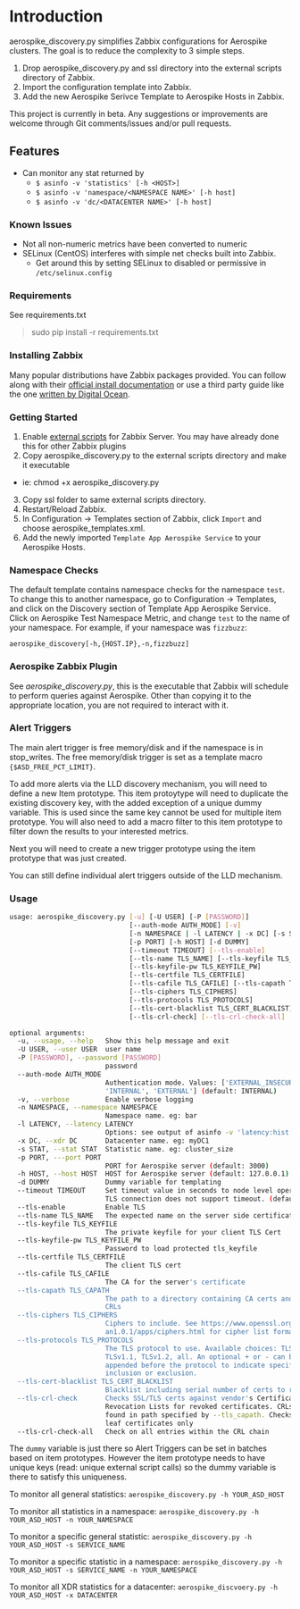 # Introduction

aerospike\_discovery.py simplifies Zabbix configurations for Aerospike clusters.
The goal is to reduce the complexity to 3 simple steps.

1. Drop aerospike\_discovery.py and ssl directory into the external scripts directory of Zabbix.
2. Import the configuration template into Zabbix.
3. Add the new Aerospike Serivce Template to Aerospike Hosts in Zabbix.

This project is currently in beta. Any suggestions or improvements are welcome through
Git comments/issues and/or pull requests.

Features
---

- Can monitor any stat returned by
  - `$ asinfo -v 'statistics' [-h <HOST>]`
  - `$ asinfo -v 'namespace/<NAMESPACE NAME>' [-h host]`
  - `$ asinfo -v 'dc/<DATACENTER NAME>' [-h host]`

### Known Issues

- Not all non-numeric metrics have been converted to numeric
- SELinux (CentOS) interferes with simple net checks built into Zabbix.
  * Get around this by setting SELinux to disabled or permissive in `/etc/selinux.config`

### Requirements

See requirements.txt

> sudo pip install -r requirements.txt

### Installing Zabbix

Many popular distributions have Zabbix packages provided. You can follow along with their [official install documentation](https://www.zabbix.com/documentation/2.4/manual/installation/install_from_packages) or use a third party guide like the one [written by Digital Ocean](https://www.digitalocean.com/community/tutorials/how-to-install-zabbix-on-ubuntu-configure-it-to-monitor-multiple-vps-servers).


### Getting Started

1. Enable [external scripts](https://www.zabbix.com/documentation/2.4/manual/config/items/itemtypes/external)
for Zabbix Server. You may have already done this for other Zabbix plugins 
2. Copy aerospike\_discovery.py to the external scripts directory and make it executable
  * ie: chmod +x aerospike\_discovery.py
3. Copy ssl folder to same external scripts directory.
4. Restart/Reload Zabbix.
5. In Configuration -> Templates section of Zabbix, click `Import` and choose aerospike\_templates.xml.
6. Add the newly imported `Template App Aerospike Service` to your Aerospike Hosts.

### Namespace Checks

The default template contains namespace checks for the namespace `test`. To change
this to another namespace, go to Configuration -> Templates, and click on the Discovery section of
Template App Aerospike Service. Click on Aerospike Test Namespace Metric, and change `test` to the name of your namespace. For example, if your namespace was `fizzbuzz`:

    aerospike_discovery[-h,{HOST.IP},-n,fizzbuzz]

### Aerospike Zabbix Plugin

See *aerospike\_discovery.py*, this is the executable that Zabbix will schedule to perform
queries against Aerospike. Other than copying it to the appropriate location,
you are not required to interact with it.

### Alert Triggers

The main alert trigger is free memory/disk and if the namespace is in stop_writes. The free memory/disk 
trigger is set as a template macro `{$ASD_FREE_PCT_LIMIT}`.

To add more alerts via the LLD discovery mechanism, you will need to define a new Item prototype. This
item protoytype will need to duplicate the existing discovery key, with the added exception of a unique 
dummy variable. This is used since the same key cannot be used for multiple item prototype. You will also
need to add a macro filter to this item prototype to filter down the results to your interested metrics.

Next you will need to create a new trigger prototype using the item prototype that was just created.

You can still define individual alert triggers outside of the LLD mechanism.

###  Usage
```bash
usage: aerospike_discovery.py [-u] [-U USER] [-P [PASSWORD]]
                              [--auth-mode AUTH_MODE] [-v]
                              [-n NAMESPACE | -l LATENCY | -x DC] [-s STAT]
                              [-p PORT] [-h HOST] [-d DUMMY]
                              [--timeout TIMEOUT] [--tls-enable]
                              [--tls-name TLS_NAME] [--tls-keyfile TLS_KEYFILE]
                              [--tls-keyfile-pw TLS_KEYFILE_PW]
                              [--tls-certfile TLS_CERTFILE]
                              [--tls-cafile TLS_CAFILE] [--tls-capath TLS_CAPATH]
                              [--tls-ciphers TLS_CIPHERS]
                              [--tls-protocols TLS_PROTOCOLS]
                              [--tls-cert-blacklist TLS_CERT_BLACKLIST]
                              [--tls-crl-check] [--tls-crl-check-all]

optional arguments:
  -u, --usage, --help   Show this help message and exit
  -U USER, --user USER  user name
  -P [PASSWORD], --password [PASSWORD]
                        password
  --auth-mode AUTH_MODE
                        Authentication mode. Values: ['EXTERNAL_INSECURE',
                        'INTERNAL', 'EXTERNAL'] (default: INTERNAL)
  -v, --verbose         Enable verbose logging
  -n NAMESPACE, --namespace NAMESPACE
                        Namespace name. eg: bar
  -l LATENCY, --latency LATENCY
                        Options: see output of asinfo -v 'latency:hist' -l
  -x DC, --xdr DC       Datacenter name. eg: myDC1
  -s STAT, --stat STAT  Statistic name. eg: cluster_size
  -p PORT, ---port PORT
                        PORT for Aerospike server (default: 3000)
  -h HOST, --host HOST  HOST for Aerospike server (default: 127.0.0.1)
  -d DUMMY              Dummy variable for templating
  --timeout TIMEOUT     Set timeout value in seconds to node level operations.
                        TLS connection does not support timeout. (default: 5)
  --tls-enable          Enable TLS
  --tls-name TLS_NAME   The expected name on the server side certificate
  --tls-keyfile TLS_KEYFILE
                        The private keyfile for your client TLS Cert
  --tls-keyfile-pw TLS_KEYFILE_PW
                        Password to load protected tls_keyfile
  --tls-certfile TLS_CERTFILE
                        The client TLS cert
  --tls-cafile TLS_CAFILE
                        The CA for the server's certificate
  --tls-capath TLS_CAPATH
                        The path to a directory containing CA certs and/or
                        CRLs
  --tls-ciphers TLS_CIPHERS
                        Ciphers to include. See https://www.openssl.org/docs/m
                        an1.0.1/apps/ciphers.html for cipher list format
  --tls-protocols TLS_PROTOCOLS
                        The TLS protocol to use. Available choices: TLSv1,
                        TLSv1.1, TLSv1.2, all. An optional + or - can be
                        appended before the protocol to indicate specific
                        inclusion or exclusion.
  --tls-cert-blacklist TLS_CERT_BLACKLIST
                        Blacklist including serial number of certs to revoke
  --tls-crl-check       Checks SSL/TLS certs against vendor's Certificate
                        Revocation Lists for revoked certificates. CRLs are
                        found in path specified by --tls_capath. Checks the
                        leaf certificates only
  --tls-crl-check-all   Check on all entries within the CRL chain

```
The `dummy` variable is just there so Alert Triggers can be set in batches based on item prototypes. 
However the item prototype needs to have unique keys (read: unique external script calls) so the
dummy variable is there to satisfy this uniqueness.

To monitor all general statistics:
`aerospike_discovery.py -h YOUR_ASD_HOST`

To monitor all statistics in a namespace:
`aerospike_discovery.py -h YOUR_ASD_HOST -n YOUR_NAMESPACE`

To monitor a specific general statistic:
`aerospike_discovery.py -h YOUR_ASD_HOST -s SERVICE_NAME`

To monitor a specific statistic in a namespace:
`aerospike_discovery.py -h YOUR_ASD_HOST -s SERVICE_NAME -n YOUR_NAMESPACE`

To monitor all XDR statistics for a datacenter:
`aerospike_discvoery.py -h YOUR_ASD_HOST -x DATACENTER`

